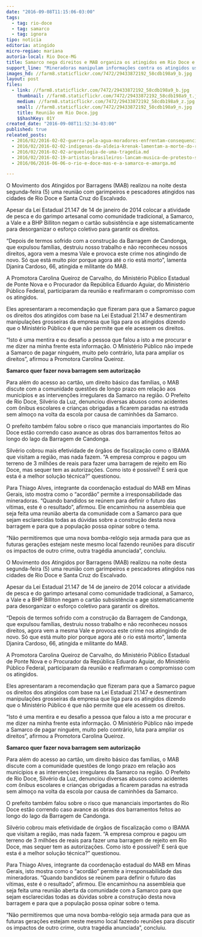 ```yaml
---
date: "2016-09-08T11:15:06-03:00"
tags:
  - tag: rio-doce
  - tag: samarco
  - tag: ignora
tipo: noticia
editoria: atingido
micro-regiao: mariana
autoria-local: Rio Doce-MG
title: Samarco nega direitos e MAB organiza os atingidos em Rio Doce e Santa Cruz do Escalvado
support_line: "Mineradoras manipulam informações contra os atingidos usando o nome do Ministério Público. Empresas compraram terreno de 3 milhões, mesmo sem ter autorização para fazer nova barragem no local."
images_hd: //farm8.staticflickr.com/7472/29433872192_58cdb198a9_b.jpg
layout: post
files:
  - link: //farm8.staticflickr.com/7472/29433872192_58cdb198a9_b.jpg
    thumbnail: //farm8.staticflickr.com/7472/29433872192_58cdb198a9_t.jpg
    medium: //farm8.staticflickr.com/7472/29433872192_58cdb198a9_z.jpg
    small: //farm8.staticflickr.com/7472/29433872192_58cdb198a9_n.jpg
    title: Reunião em Rio Doce.jpg
    $$hashKey: 01Y
created_date: "2016-09-08T11:52:34-03:00"
published: true
releated_posts:
  - 2016/02/2016-02-02-guerra-pela-agua-moradores-enfrentam-consequencias-da-contaminacao-do-rio-doce.md
  - 2016/02/2016-02-02-indigenas-da-aldeia-krenak-lamentam-a-morte-do-rio-doce.md
  - 2016/02/2016-02-02-arqueologia-de-uma-tragedia.md
  - 2016/02/2016-02-19-artistas-brasileiros-lancam-musica-de-protesto-sobre-mariana.md
  - 2016/06/2016-06-06-o-rio-e-doce-mas-e-a-samarco-e-amarga.md

---
```

<p>O Movimento dos Atingidos por Barragens (MAB) realizou na noite desta segunda-feira (5) uma reuni&atilde;o com garimpeiros e pescadores atingidos nas cidades de Rio Doce e Santa Cruz do Escalvado.</p>

<p>Apesar da Lei Estadual 21.147 de 14 de janeiro de 2014 colocar a atividade de pesca e do garimpo artesanal como comunidade tradicional, a Samarco, a Vale e a BHP Billiton negam o cart&atilde;o subsist&ecirc;ncia e age sistematicamente para desorganizar o esfor&ccedil;o coletivo para garantir os direitos.</p>

<p>&ldquo;Depois de termos sofrido com a constru&ccedil;&atilde;o da Barragem de Candonga, que expulsou fam&iacute;lias, destruiu nosso trabalho e n&atilde;o reconheceu nossos direitos, agora vem a mesma Vale e provoca este crime nos atingindo de novo. S&oacute; que est&aacute; muito pior porque agora at&eacute; o rio est&aacute; morto&rdquo;, lamenta Djanira Cardoso, 66, atingida e militante do MAB.</p>

<p>A Promotora Carolina Queiroz de Carvalho, do Minist&eacute;rio P&uacute;blico Estadual de Ponte Nova e o Procurador da Rep&uacute;blica Eduardo Aguiar, do Minist&eacute;rio P&uacute;blico Federal, participaram da reuni&atilde;o e reafirmaram o compromisso com os atingidos.</p>

<p>Eles apresentaram a recomenda&ccedil;&atilde;o que fizeram para que a Samarco pague os direitos dos atingidos com base na Lei Estadual 21.147 e desmentiram manipula&ccedil;&otilde;es grosseiras da empresa que liga para os atingidos dizendo que o Minist&eacute;rio P&uacute;blico &eacute; que n&atilde;o permite que ele acessem os direitos.</p>

<p>&ldquo;Isto &eacute; uma mentira e eu desafio a pessoa que falou a isto a me procurar e me dizer na minha frente esta informa&ccedil;&atilde;o. O Minist&eacute;rio P&uacute;blico n&atilde;o impede a Samarco de pagar ningu&eacute;m, muito pelo contr&aacute;rio, luta para ampliar os direitos&rdquo;, afirmou a Promotora Carolina Queiroz.</p>

<p><strong>Samarco quer fazer nova barragem sem autoriza&ccedil;&atilde;o </strong></p>

<p>Para al&eacute;m do acesso ao cart&atilde;o, um direito b&aacute;sico das fam&iacute;lias, o MAB discute com a comunidade quest&otilde;es de longo prazo em rela&ccedil;&atilde;o aos munic&iacute;pios e as interven&ccedil;&otilde;es irregulares da Samarco na regi&atilde;o. O Prefeito de Rio Doce, Silv&eacute;rio da Luz, denunciou diversas abusos como acidentes com &ocirc;nibus escolares e crian&ccedil;as obrigadas a ficarem paradas na estrada sem almo&ccedil;o na volta da escola por causa de caminh&otilde;es da Samarco.&nbsp;</p>

<p>O prefeito tamb&eacute;m falou sobre o risco que mananciais importantes do Rio Doce est&atilde;o correndo caso avance as obras dos barramentos feitos ao longo do lago da Barragem de Candonga.</p>

<p>Silv&eacute;rio cobrou mais efetividade de &oacute;rg&atilde;os de fiscaliza&ccedil;&atilde;o como o IBAMA que visitam a regi&atilde;o, mas nada fazem. &ldquo;A empresa comprou e pagou um terreno de 3 milh&otilde;es de reais para fazer uma barragem de rejeito em Rio Doce, mas sequer tem as autoriza&ccedil;&otilde;es. Como isto &eacute; poss&iacute;vel? E ser&aacute; que esta &eacute; a melhor solu&ccedil;&atilde;o t&eacute;cnica?&rdquo; questionou.</p>

<p>Para Thiago Alves, integrante da coordena&ccedil;&atilde;o estadual do MAB em Minas Gerais, isto mostra como o &ldquo;acord&atilde;o&rdquo; permite a irresponsabilidade das mineradoras. &ldquo;Quando bandidos se re&uacute;nem para definir o futuro das v&iacute;timas, este &eacute; o resultado&rdquo;, afirmou. Ele encaminhou na assembleia que seja feita uma reuni&atilde;o aberta da comunidade com a Samarco para que sejam esclarecidas todas as d&uacute;vidas sobre a constru&ccedil;&atilde;o desta nova barragem e para que a popula&ccedil;&atilde;o possa opinar sobre o tema.</p>

<p>&ldquo;N&atilde;o permitiremos que uma nova bomba-rel&oacute;gio seja armada para que as futuras gera&ccedil;&otilde;es estejam neste mesmo local fazendo reuni&otilde;es para discutir os impactos de outro crime, outra trag&eacute;dia anunciada&rdquo;, concluiu.</p>

<p>O Movimento dos Atingidos por Barragens (MAB) realizou na noite desta segunda-feira (5) uma reuni&atilde;o com garimpeiros e pescadores atingidos nas cidades de Rio Doce e Santa Cruz do Escalvado.</p>

<p>Apesar da Lei Estadual 21.147 de 14 de janeiro de 2014 colocar a atividade de pesca e do garimpo artesanal como comunidade tradicional, a Samarco, a Vale e a BHP Billiton negam o cart&atilde;o subsist&ecirc;ncia e age sistematicamente para desorganizar o esfor&ccedil;o coletivo para garantir os direitos.</p>

<p>&ldquo;Depois de termos sofrido com a constru&ccedil;&atilde;o da Barragem de Candonga, que expulsou fam&iacute;lias, destruiu nosso trabalho e n&atilde;o reconheceu nossos direitos, agora vem a mesma Vale e provoca este crime nos atingindo de novo. S&oacute; que est&aacute; muito pior porque agora at&eacute; o rio est&aacute; morto&rdquo;, lamenta Djanira Cardoso, 66, atingida e militante do MAB.</p>

<p>A Promotora Carolina Queiroz de Carvalho, do Minist&eacute;rio P&uacute;blico Estadual de Ponte Nova e o Procurador da Rep&uacute;blica Eduardo Aguiar, do Minist&eacute;rio P&uacute;blico Federal, participaram da reuni&atilde;o e reafirmaram o compromisso com os atingidos.</p>

<p>Eles apresentaram a recomenda&ccedil;&atilde;o que fizeram para que a Samarco pague os direitos dos atingidos com base na Lei Estadual 21.147 e desmentiram manipula&ccedil;&otilde;es grosseiras da empresa que liga para os atingidos dizendo que o Minist&eacute;rio P&uacute;blico &eacute; que n&atilde;o permite que ele acessem os direitos.</p>

<p>&ldquo;Isto &eacute; uma mentira e eu desafio a pessoa que falou a isto a me procurar e me dizer na minha frente esta informa&ccedil;&atilde;o. O Minist&eacute;rio P&uacute;blico n&atilde;o impede a Samarco de pagar ningu&eacute;m, muito pelo contr&aacute;rio, luta para ampliar os direitos&rdquo;, afirmou a Promotora Carolina Queiroz.</p>

<p><strong>Samarco quer fazer nova barragem sem autoriza&ccedil;&atilde;o </strong></p>

<p>Para al&eacute;m do acesso ao cart&atilde;o, um direito b&aacute;sico das fam&iacute;lias, o MAB discute com a comunidade quest&otilde;es de longo prazo em rela&ccedil;&atilde;o aos munic&iacute;pios e as interven&ccedil;&otilde;es irregulares da Samarco na regi&atilde;o. O Prefeito de Rio Doce, Silv&eacute;rio da Luz, denunciou diversas abusos como acidentes com &ocirc;nibus escolares e crian&ccedil;as obrigadas a ficarem paradas na estrada sem almo&ccedil;o na volta da escola por causa de caminh&otilde;es da Samarco.&nbsp;</p>

<p>O prefeito tamb&eacute;m falou sobre o risco que mananciais importantes do Rio Doce est&atilde;o correndo caso avance as obras dos barramentos feitos ao longo do lago da Barragem de Candonga.</p>

<p>Silv&eacute;rio cobrou mais efetividade de &oacute;rg&atilde;os de fiscaliza&ccedil;&atilde;o como o IBAMA que visitam a regi&atilde;o, mas nada fazem. &ldquo;A empresa comprou e pagou um terreno de 3 milh&otilde;es de reais para fazer uma barragem de rejeito em Rio Doce, mas sequer tem as autoriza&ccedil;&otilde;es. Como isto &eacute; poss&iacute;vel? E ser&aacute; que esta &eacute; a melhor solu&ccedil;&atilde;o t&eacute;cnica?&rdquo; questionou.</p>

<p>Para Thiago Alves, integrante da coordena&ccedil;&atilde;o estadual do MAB em Minas Gerais, isto mostra como o &ldquo;acord&atilde;o&rdquo; permite a irresponsabilidade das mineradoras. &ldquo;Quando bandidos se re&uacute;nem para definir o futuro das v&iacute;timas, este &eacute; o resultado&rdquo;, afirmou. Ele encaminhou na assembleia que seja feita uma reuni&atilde;o aberta da comunidade com a Samarco para que sejam esclarecidas todas as d&uacute;vidas sobre a constru&ccedil;&atilde;o desta nova barragem e para que a popula&ccedil;&atilde;o possa opinar sobre o tema.</p>

<p>&ldquo;N&atilde;o permitiremos que uma nova bomba-rel&oacute;gio seja armada para que as futuras gera&ccedil;&otilde;es estejam neste mesmo local fazendo reuni&otilde;es para discutir os impactos de outro crime, outra trag&eacute;dia anunciada&rdquo;, concluiu.</p>
